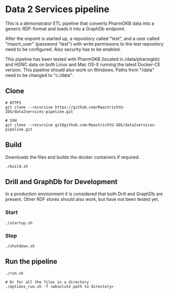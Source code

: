 # Data 2 Services pipeline
This is a demonstrator ETL pipeline that converts PharmGKB data into a generic RDF-format and loads it into a GraphDb endpoint. 

After the enpoint is started up, a repository called "test", and a user called "import_user" (password "test") with write permissons to the test repository need to be configured. Also security has to be enabled.

This pipeline has been tested with PharmGKB (located in /data/pharmgkb) and HGNC data on both Linux and Mac OS-X running the latest Docker-CE version. This pipeline should also work on Windows. Paths from "/data" need to be changed to "c:/data".

## Clone

```shell
# HTTPS
git clone --recursive https://github.com/MaastrichtU-IDS/data2services-pipeline.git

# SSH
git clone --recursive git@github.com:MaastrichtU-IDS/data2services-pipeline.git
```

## Build
Downloads the files and builds the docker containers if required.
```shell
./build.sh
```

## Drill and GraphDb for Development
In a production environment it is considered that both Drill and GraphDb are present. Other RDF stores should also work, but have not been tested yet.
### Start
```shell
./startup.sh
```
### Stop
```shell
./shutdown.sh
```

## Run the pipeline
```shell
./run.sh

# Or for all the files in a directory
./options_run.sh -f <absolute path to directory>
```

